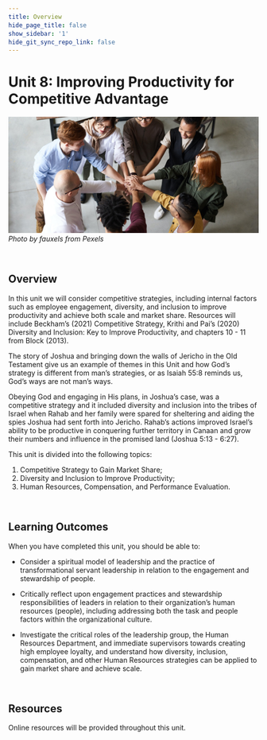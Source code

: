 ```yaml
---
title: Overview
hide_page_title: false
show_sidebar: '1'
hide_git_sync_repo_link: false
---
```





# Unit 8: Improving Productivity for Competitive Advantage



![alttext](u8overview.jpg "Hands in the center of a group of people")
_Photo by fauxels from Pexels_

<p>&nbsp;</p>

## Overview
In this unit we will consider competitive strategies, including internal factors such as employee engagement, diversity, and inclusion to improve productivity and achieve both scale and market share.  Resources will include Beckham’s (2021) Competitive Strategy, Krithi and Pai’s (2020) Diversity and Inclusion: Key to Improve Productivity, and chapters 10 - 11 from Block (2013).

The story of Joshua and bringing down the walls of Jericho in the Old Testament give us an example of themes in this Unit and how God’s strategy is different from man’s strategies, or as Isaiah 55:8 reminds us, God’s ways are not man’s ways.  

Obeying God and engaging in His plans, in Joshua’s case, was a competitive strategy and it included diversity and inclusion into the tribes of Israel when Rahab and her family were spared for sheltering and aiding the spies Joshua had sent forth into Jericho.  Rahab’s actions improved Israel’s ability to be productive in conquering further territory in Canaan and grow their numbers and influence in the promised land (Joshua 5:13 - 6:27).



This unit is divided into the following topics:
1. Competitive Strategy to Gain Market Share;
2. Diversity and Inclusion to Improve Productivity;
3. Human Resources, Compensation, and Performance Evaluation.




<p>&nbsp;</p>

## Learning Outcomes

When you have completed this unit, you should be able to:

- Consider a spiritual model of leadership and the practice of transformational servant leadership in relation to the engagement and stewardship of people.

- Critically reflect upon engagement practices and stewardship responsibilities of leaders in relation to their organization’s human resources (people), including addressing both the task and people factors within the organizational culture.

- Investigate the critical roles of the leadership group, the Human Resources Department, and immediate supervisors towards creating high employee loyalty, and understand how diversity, inclusion, compensation, and other Human Resources strategies can be applied to gain market share and achieve scale.




<p>&nbsp;</p>

## Resources
Online resources will be provided throughout this unit.
